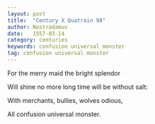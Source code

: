 ```yaml
---
layout: post
title:  "Century X Quatrain 98"
author: Nostradamus
date:   1557-03-14
category: centuries
keywords: confusion universal monster
tag: confusion universal monster
---
```

For the merry maid the bright splendor

Will shine no more long time will be without salt:

With merchants, bullies, wolves odious,

All confusion universal monster.
